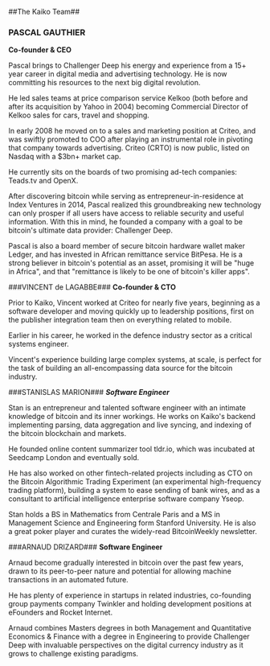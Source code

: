 ##The Kaiko Team##

### PASCAL GAUTHIER ###

__Co-founder & CEO__ 

Pascal brings to Challenger Deep his energy and experience from a 15+ year career in digital media and advertising technology. He is now committing his resources to the next big digital revolution. 

He led sales teams at price comparison service Kelkoo (both before and after its acquisition by Yahoo in 2004) becoming Commercial Director of Kelkoo sales for cars, travel and shopping. 

In early 2008 he moved on to a sales and marketing position at Criteo, and was swiftly promoted to COO after playing an instrumental role in pivoting that company towards advertising. Criteo (CRTO) is now public, listed on Nasdaq with a $3bn+ market cap.

He currently sits on the boards of two promising ad-tech companies: Teads.tv and OpenX. 

After discovering bitcoin while serving as entrepreneur-in-residence at Index Ventures in 2014, Pascal realized this groundbreaking new technology can only prosper if all users have access to reliable security and useful information. With this in mind, he founded a company with a goal to be bitcoin's ultimate data provider: Challenger Deep.  

Pascal is also a board member of secure bitcoin hardware wallet maker Ledger, and has invested in African remittance service BitPesa. He is a strong believer in bitcoin's potential as an asset, promising it will be "huge in Africa", and that "remittance is likely to be one of bitcoin's killer apps".


###VINCENT de LAGABBE###
__Co-founder & CTO__

Prior to Kaiko, Vincent worked at Criteo for nearly five years, beginning as a software developer and moving quickly up to leadership positions, first on the publisher integration team then on everything related to mobile.

Earlier in his career, he worked in the defence industry sector as a critical systems engineer.

Vincent's experience building large complex systems, at scale, is perfect for the task of building an all-encompassing data source for the bitcoin industry.


###STANISLAS MARION### 
___Software Engineer___

Stan is an entrepreneur and talented software engineer with an intimate knowledge of bitcoin and its inner workings. He works on Kaiko's backend implementing parsing, data aggregation and live syncing, and indexing of the bitcoin blockchain and markets.

He founded online content summarizer tool tldr.io, which was incubated at Seedcamp London and eventually sold.

He has also worked on other fintech-related projects including as CTO on the Bitcoin Algorithmic Trading Experiment (an experimental high-frequency trading platform), building a system to ease sending of bank wires, and as a consultant to artificial intelligence enterprise software company Yseop.

Stan holds a BS in Mathematics from Centrale Paris and a MS in Management Science and Engineering form Stanford University. He is also a great poker player and curates the widely-read BitcoinWeekly newsletter.


###ARNAUD DRIZARD###
__Software Engineer__

Arnaud become gradually interested in bitcoin over the past few years, drawn to its peer-to-peer nature and potential for allowing machine transactions in an automated future. 

He has plenty of experience in startups in related industries, co-founding group payments company Twinkler and holding development positions at eFounders and Rocket Internet.

Arnaud combines Masters degrees in both Management and Quantitative Economics & Finance with a degree in Engineering to provide Challenger Deep with invaluable perspectives on the digital currency industry as it grows to challenge existing paradigms. 

